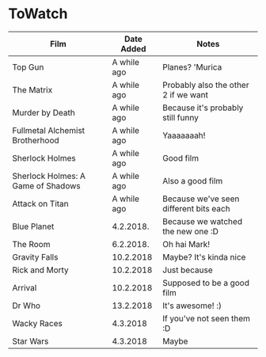 # ToWatch

| Film | Date Added | Notes |
| ---- | ---------- | ----- |
| Top Gun | A while ago | Planes? 'Murica |
| The Matrix | A while ago | Probably also the other 2 if we want |
| Murder by Death | A while ago | Because it's probably still funny |
| Fullmetal Alchemist Brotherhood | A while ago | Yaaaaaaah! |
| Sherlock Holmes | A while ago | Good film |
| Sherlock Holmes: A Game of Shadows | A while ago | Also a good film |
| Attack on Titan | A while ago | Because we've seen different bits each |
| Blue Planet | 4.2.2018. | Because we watched the new one :D |
| The Room | 6.2.2018. | Oh hai Mark! |
| Gravity Falls | 10.2.2018 | Maybe? It's kinda nice |
| Rick and Morty | 10.2.2018 | Just because |
| Arrival | 10.2.2018 | Supposed to be a good film |
| Dr Who | 13.2.2018 | It's awesome! :) |
| Wacky Races | 4.3.2018 | If you've not seen them :D |
| Star Wars | 4.3.2018 | Maybe |
